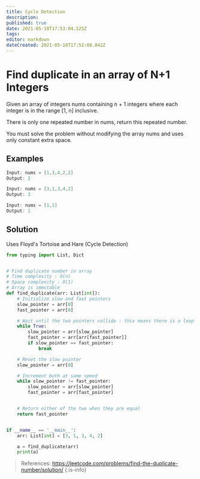 ```yaml
---
title: Cycle Detection
description: 
published: true
date: 2021-05-18T17:53:04.525Z
tags: 
editor: markdown
dateCreated: 2021-05-18T17:52:08.842Z
---
```


# Find duplicate in an array of N+1 Integers
Given an array of integers nums containing n + 1 integers where each integer is in the range [1, n] inclusive.

There is only one repeated number in nums, return this repeated number.

You must solve the problem without modifying the array nums and uses only constant extra space.

## Examples
```cpp
Input: nums = [1,3,4,2,2]
Output: 2
```
```cpp
Input: nums = [3,1,3,4,2]
Output: 3
```
```cpp
Input: nums = [1,1]
Output: 1
```

## Solution
Uses Floyd's Tortoise and Hare (Cycle Detection)
```python
from typing import List, Dict


# Find duplicate number in array
# Time complexity : O(n)
# Space complexity : O(1)
# Array is immutable
def find_duplicate(arr: List[int]):
    # Initialize slow and fast pointers
    slow_pointer = arr[0]
    fast_pointer = arr[0]

    # Wait until the two pointers collide : this means there is a loop
    while True:
        slow_pointer = arr[slow_pointer]
        fast_pointer = arr[arr[fast_pointer]]
        if slow_pointer == fast_pointer:
            break

    # Reset the slow pointer
    slow_pointer = arr[0]

    # Increment both at same speed
    while slow_pointer != fast_pointer:
        slow_pointer = arr[slow_pointer]
        fast_pointer = arr[fast_pointer]


    # Return either of the two when they are equal
    return fast_pointer


if __name__ == '__main__':
    arr: List[int] = [3, 1, 3, 4, 2]

    a = find_duplicate(arr)
    print(a)
```
> References: https://leetcode.com/problems/find-the-duplicate-number/solution/
{.is-info}

